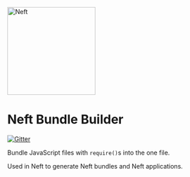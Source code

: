 <a href="http://www.neft.io"><img src="http://www.neft.io/static/images/neft-white.svg" alt="Neft" width="200"></a>

# Neft Bundle Builder

[![Gitter](https://img.shields.io/gitter/room/nwjs/nw.js.svg)](https://gitter.im/Neft-io/neft)

Bundle JavaScript files with `require()`s into the one file.

Used in Neft to generate Neft bundles and Neft applications.
